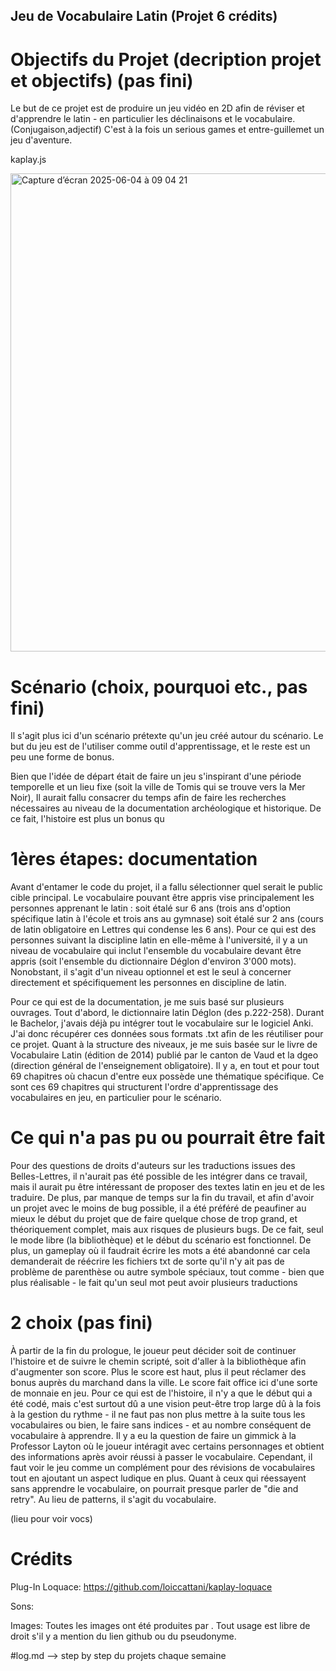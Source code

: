 ## Jeu de Vocabulaire Latin (Projet 6 crédits)

# Objectifs du Projet (decription projet et objectifs) (pas fini)
Le but de ce projet est de produire un jeu vidéo en 2D afin de réviser et d'apprendre le latin - en particulier les déclinaisons et le vocabulaire. (Conjugaison,adjectif) C'est à la fois un serious games et entre-guillemet un jeu d'aventure.

kaplay.js

<img width="765" alt="Capture d’écran 2025-06-04 à 09 04 21" src="https://github.com/user-attachments/assets/d0c0cf70-94b1-4e61-802f-8dedafcb4ec7" />

# Scénario (choix, pourquoi etc., pas fini) 
Il s'agit plus ici d'un scénario prétexte qu'un jeu créé autour du scénario. Le but du jeu est de l'utiliser comme outil d'apprentissage, et le reste est un peu une forme de bonus.

Bien que l'idée de départ était de faire un jeu s'inspirant d'une période temporelle et un lieu fixe (soit la ville de Tomis qui se trouve vers la Mer Noir), 
Il aurait fallu consacrer du temps afin de faire les recherches nécessaires au niveau de la documentation archéologique et historique.
De ce fait, l'histoire est plus un bonus qu



# 1ères étapes: documentation

Avant d'entamer le code du projet, il a fallu sélectionner quel serait le public cible principal. Le vocabulaire pouvant être appris vise principalement les personnes apprenant le latin : soit étalé sur 6 ans (trois ans d'option spécifique latin à l'école et trois ans au gymnase) soit étalé sur 2 ans (cours de latin obligatoire en Lettres qui condense les 6 ans). Pour ce qui est des personnes suivant la discipline latin en elle-même à l'université, il y a un niveau de vocabulaire qui inclut l'ensemble du vocabulaire devant être appris (soit l'ensemble du dictionnaire Déglon d'environ 3'000 mots). Nonobstant, il s'agit d'un niveau optionnel et est le seul à concerner directement et spécifiquement les personnes en discipline de latin.

Pour ce qui est de la documentation, je me suis basé sur plusieurs ouvrages. Tout d'abord, le dictionnaire latin Déglon (des p.222-258). Durant le Bachelor, j'avais déjà pu intégrer tout le vocabulaire sur le logiciel Anki. J'ai donc récupérer ces données sous formats .txt afin de les réutiliser pour ce projet.
Quant à la structure des niveaux, je me suis basée sur le livre de Vocabulaire Latin (édition de 2014) publié par le canton de Vaud et la dgeo (direction général de l'enseignement obligatoire). Il y a, en tout et pour tout 69 chapitres où chacun d'entre eux possède une thématique spécifique. Ce sont ces 69 chapitres qui structurent l'ordre d'apprentissage des vocabulaires en jeu, en particulier pour le scénario.

# Ce qui n'a pas pu ou pourrait être fait
Pour des questions de droits d'auteurs sur les traductions issues des Belles-Lettres, il n'aurait pas été possible de les intégrer dans ce travail, mais il aurait pu être intéressant de proposer des textes latin en jeu et de les traduire. De plus, par manque de temps sur la fin du travail, et afin d'avoir un projet avec le moins de bug possible, il a été préféré de peaufiner au mieux le début du projet que de faire quelque chose de trop grand, et théoriquement complet, mais aux risques de plusieurs bugs. De ce fait, seul le mode libre (la bibliothèque) et le début du scénario est fonctionnel. De plus, un gameplay où il faudrait écrire les mots a été abandonné car cela demanderait de réécrire les fichiers txt de sorte qu'il n'y ait pas de problème de parenthèse ou autre symbole spéciaux, tout comme - bien que plus réalisable - le fait qu'un seul mot peut avoir plusieurs traductions

# 2 choix (pas fini)
À partir de la fin du prologue, le joueur peut décider soit de continuer l'histoire et de suivre le chemin scripté, soit d'aller à la bibliothèque afin d'augmenter son score. Plus le score est haut, plus il peut réclamer des bonus auprès du marchand dans la ville. Le score fait office ici d'une sorte de monnaie en jeu. Pour ce qui est de l'histoire, il n'y a que le début qui a été codé, mais c'est surtout dû a une vision peut-être trop large dû à la fois à la gestion du rythme - il ne faut pas non plus mettre à la suite tous les vocabulaires ou bien, le faire sans indices - et au nombre conséquent de vocabulaire à apprendre. Il y a eu la question de faire un gimmick à la Professor Layton où le joueur intéragit avec certains personnages et obtient des informations après avoir réussi à passer le vocabulaire. Cependant, il faut voir le jeu comme un complément pour des révisions de vocabulaires tout en ajoutant un aspect ludique en plus. Quant à ceux qui réessayent sans apprendre le vocabulaire, on pourrait presque parler de "die and retry". Au lieu de patterns, il s'agit du vocabulaire.

(lieu pour voir vocs)

# Crédits

Plug-In Loquace: https://github.com/loiccattani/kaplay-loquace

Sons: 

Images: Toutes les images ont été produites par . Tout usage est libre de droit s'il y a mention du lien github ou du pseudonyme.




#log.md --> step by step du projets chaque semaine
